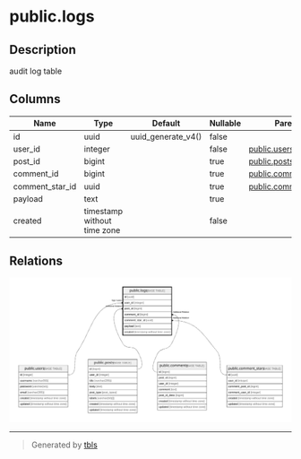 # public.logs

## Description

audit log table

## Columns

| Name            | Type                        | Default            | Nullable | Parents                                         |
| --------------- | --------------------------- | ------------------ | -------- | ----------------------------------------------- |
| id              | uuid                        | uuid_generate_v4() | false    |                                                 |
| user_id         | integer                     |                    | false    | [public.users](public.users.md)                 |
| post_id         | bigint                      |                    | true     | [public.posts](public.posts.md)                 |
| comment_id      | bigint                      |                    | true     | [public.comments](public.comments.md)           |
| comment_star_id | uuid                        |                    | true     | [public.comment_stars](public.comment_stars.md) |
| payload         | text                        |                    | true     |                                                 |
| created         | timestamp without time zone |                    | false    |                                                 |

## Relations

![er](public.logs.svg)

---

> Generated by [tbls](https://github.com/k1LoW/tbls)
